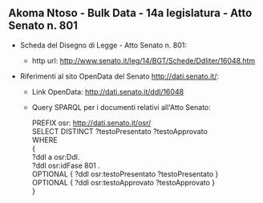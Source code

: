 ## Akoma Ntoso - Bulk Data - 14a legislatura - Atto Senato n. 801 ##

* Scheda del Disegno di Legge - Atto Senato n. 801:
	* http url: http://www.senato.it/leg/14/BGT/Schede/Ddliter/16048.htm

* Riferimenti al sito OpenData del Senato http://dati.senato.it/:
	* Link OpenData: http://dati.senato.it/ddl/16048
	* Query SPARQL per i documenti relativi all'Atto Senato:

        PREFIX osr: <http://dati.senato.it/osr/>  
		SELECT DISTINCT ?testoPresentato ?testoApprovato  
		WHERE  
		{  
		    ?ddl a osr:Ddl.  
		    ?ddl osr:idFase 801 .  
		    OPTIONAL { ?ddl osr:testoPresentato ?testoPresentato }  
		    OPTIONAL { ?ddl osr:testoApprovato ?testoApprovato }  
		}
		